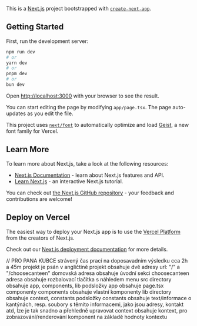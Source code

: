 This is a [Next.js](https://nextjs.org) project bootstrapped with [`create-next-app`](https://nextjs.org/docs/app/api-reference/cli/create-next-app).

## Getting Started

First, run the development server:

```bash
npm run dev
# or
yarn dev
# or
pnpm dev
# or
bun dev
```

Open [http://localhost:3000](http://localhost:3000) with your browser to see the result.

You can start editing the page by modifying `app/page.tsx`. The page auto-updates as you edit the file.

This project uses [`next/font`](https://nextjs.org/docs/app/building-your-application/optimizing/fonts) to automatically optimize and load [Geist](https://vercel.com/font), a new font family for Vercel.

## Learn More

To learn more about Next.js, take a look at the following resources:

- [Next.js Documentation](https://nextjs.org/docs) - learn about Next.js features and API.
- [Learn Next.js](https://nextjs.org/learn) - an interactive Next.js tutorial.

You can check out [the Next.js GitHub repository](https://github.com/vercel/next.js) - your feedback and contributions are welcome!

## Deploy on Vercel

The easiest way to deploy your Next.js app is to use the [Vercel Platform](https://vercel.com/new?utm_medium=default-template&filter=next.js&utm_source=create-next-app&utm_campaign=create-next-app-readme) from the creators of Next.js.

Check out our [Next.js deployment documentation](https://nextjs.org/docs/app/building-your-application/deploying) for more details.


// PRO PANA KUBCE 
strávený čas prací na doposavadním výsledku cca 2h a 45m
projekt je psán v angličtině
projekt obsahuje dvě adresy url: "/" a "/choosecanteen"
domovská adresa obsahuje úvodní sekci
choosecanteen adresa obsahuje rozbalovací tlačítka s náhledem menu
src directory obsahuje app, components, lib podsložky
app obsahuje page.tsx componenty
components obsahuje vlastní komponenty
lib directory obsahuje context, constants podsložky
constants obsahuje text/informace o kantýnách, resp. soubory s těmito informacemi, jako jsou adresy, kontakt atd, lze je tak snadno a přehledně upravovat
context obsahuje kontext, pro zobrazování/renderování komponent na základě hodnoty kontextu
